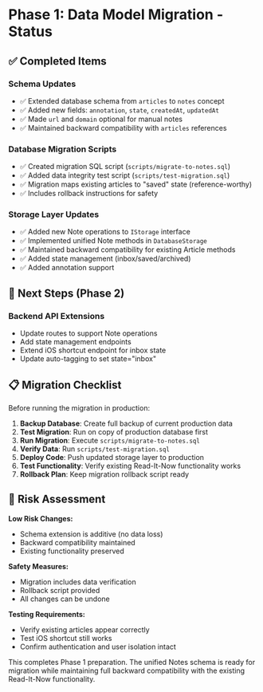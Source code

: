 # Phase 1: Data Model Migration - Status

## ✅ Completed Items

### Schema Updates
- ✅ Extended database schema from `articles` to `notes` concept
- ✅ Added new fields: `annotation`, `state`, `createdAt`, `updatedAt`
- ✅ Made `url` and `domain` optional for manual notes
- ✅ Maintained backward compatibility with `articles` references

### Database Migration Scripts
- ✅ Created migration SQL script (`scripts/migrate-to-notes.sql`)
- ✅ Added data integrity test script (`scripts/test-migration.sql`)
- ✅ Migration maps existing articles to "saved" state (reference-worthy)
- ✅ Includes rollback instructions for safety

### Storage Layer Updates
- ✅ Added new Note operations to `IStorage` interface
- ✅ Implemented unified Note methods in `DatabaseStorage`
- ✅ Maintained backward compatibility for existing Article methods
- ✅ Added state management (inbox/saved/archived)
- ✅ Added annotation support

## 🔄 Next Steps (Phase 2)

### Backend API Extensions
- Update routes to support Note operations
- Add state management endpoints
- Extend iOS shortcut endpoint for inbox state
- Update auto-tagging to set state="inbox"

## 📋 Migration Checklist

Before running the migration in production:

1. **Backup Database**: Create full backup of current production data
2. **Test Migration**: Run on copy of production database first
3. **Run Migration**: Execute `scripts/migrate-to-notes.sql`
4. **Verify Data**: Run `scripts/test-migration.sql`
5. **Deploy Code**: Push updated storage layer to production
6. **Test Functionality**: Verify existing Read-It-Now functionality works
7. **Rollback Plan**: Keep migration rollback script ready

## 🚨 Risk Assessment

**Low Risk Changes:**
- Schema extension is additive (no data loss)
- Backward compatibility maintained
- Existing functionality preserved

**Safety Measures:**
- Migration includes data verification
- Rollback script provided
- All changes can be undone

**Testing Requirements:**
- Verify existing articles appear correctly
- Test iOS shortcut still works
- Confirm authentication and user isolation intact

This completes Phase 1 preparation. The unified Notes schema is ready for migration while maintaining full backward compatibility with the existing Read-It-Now functionality.